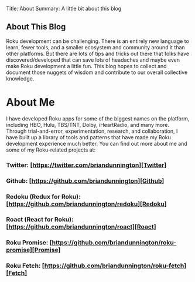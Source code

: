 Title: About
Summary: A little bit about this blog

## About This Blog

Roku development can be challenging. There is an entirely new language to learn, fewer tools, and a smaller ecosystem
and community around it than other platforms. But there are lots of tips and tricks out there that folks have
discovered/developed that can save lots of headaches and maybe even make Roku development a little fun. This blog
hopes to collect and document those nuggets of wisdom and contribute to our overall collective knowledge.

# About Me

I have developed Roku apps for some of the biggest names on the platform, including HBO, Hulu, TBS/TNT, Dolby, iHeartRadio,
and many more. Through trial-and-error, experimentation, research, and collaboration, I have built up a library of tools
and patterns that have made my Roku development experience much better. You can find out more about me and some of my
Roku-related projects at:

### Twitter: [https://twitter.com/briandunnington][Twitter]

### Github: [https://github.com/briandunnington][Github]

### Redoku (Redux for Roku): [https://github.com/briandunnington/redoku][Redoku]

### Roact (React for Roku): [https://github.com/briandunnington/roact][Roact]

### Roku Promise: [https://github.com/briandunnington/roku-promise][Promise]

### Roku Fetch: [https://github.com/briandunnington/roku-fetch][Fetch]


[Twitter]: https://twitter.com/briandunnington
[Github]: https://github.com/briandunnington
[Redoku]: https://github.com/briandunnington/redoku
[Roact]: https://github.com/briandunnington/roact
[Promise]: https://github.com/briandunnington/roku-promise
[Fetch]: https://github.com/briandunnington/roku-fetch
